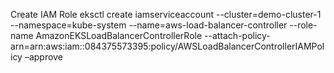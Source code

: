 Create IAM Role
eksctl create iamserviceaccount --cluster=demo-cluster-1 --namespace=kube-system --name=aws-load-balancer-controller --role-name AmazonEKSLoadBalancerControllerRole --attach-policy-arn=arn:aws:iam::084375573395:policy/AWSLoadBalancerControllerIAMPolicy –approve
